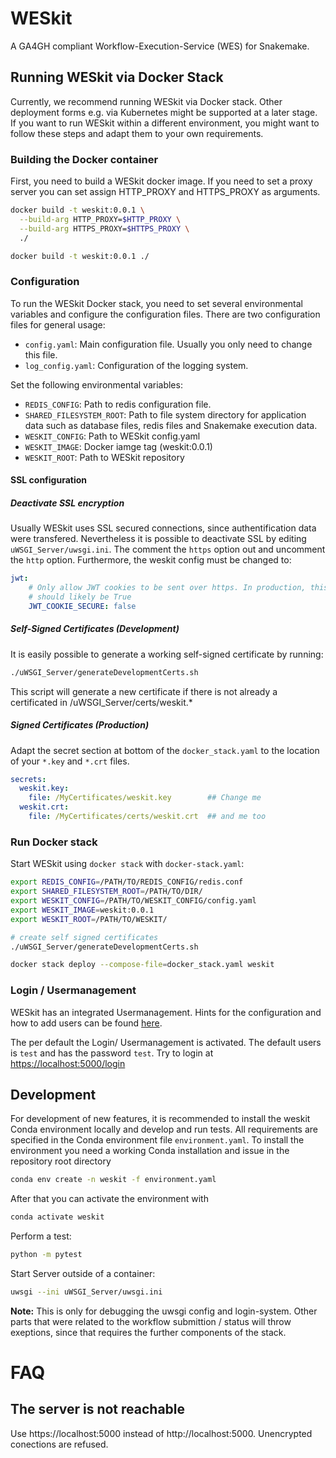 # WESkit

A GA4GH compliant Workflow-Execution-Service (WES) for Snakemake.

## Running WESkit via Docker Stack

Currently, we recommend running WESkit via Docker stack. 
Other deployment forms e.g. via Kubernetes might be supported at a later stage.
If you want to run WESkit within a different environment, you might want to follow these steps and adapt them to your own requirements.

### Building the Docker container

First, you need to build a WESkit docker image. If you need to set a proxy server you can set assign HTTP_PROXY and HTTPS_PROXY as arguments.

```bash
docker build -t weskit:0.0.1 \
  --build-arg HTTP_PROXY=$HTTP_PROXY \
  --build-arg HTTPS_PROXY=$HTTPS_PROXY \
  ./

docker build -t weskit:0.0.1 ./
```

### Configuration

To run the WESkit Docker stack, you need to set several environmental variables and configure the configuration files.
There are two configuration files for general usage:

  * `config.yaml`: Main configuration file. Usually you only need to change this file.
  * `log_config.yaml`: Configuration of the logging system.

Set the following environmental variables:

  * `REDIS_CONFIG`: Path to redis configuration file.
  * `SHARED_FILESYSTEM_ROOT`: Path to file system directory for application data such as database files, redis files and Snakemake execution data.
  * `WESKIT_CONFIG`: Path to WESkit config.yaml
  * `WESKIT_IMAGE`: Docker iamge tag (weskit:0.0.1)
  * `WESKIT_ROOT`: Path to WESkit repository

#### SSL configuration
##### Deactivate SSL encryption
Usually WESkit uses SSL secured connections, since authentification data were transfered. Nevertheless it is possible to deactivate SSL by editing `uWSGI_Server/uwsgi.ini`. The comment the `https` option out and uncomment the `http` option. Furthermore, the weskit config must be changed to:
```yaml
jwt:
    # Only allow JWT cookies to be sent over https. In production, this
    # should likely be True
    JWT_COOKIE_SECURE: false
```
##### Self-Signed Certificates (Development)
It is easily possible to generate a working self-signed certificate by running:
```bash
./uWSGI_Server/generateDevelopmentCerts.sh
```
This script will generate a new certificate if there is not already a certificated in /uWSGI_Server/certs/weskit.*

##### Signed Certificates (Production)
Adapt the secret section at bottom of the `docker_stack.yaml` to the location of your `*.key` and `*.crt` files.

```yaml
secrets:
  weskit.key:
    file: /MyCertificates/weskit.key        ## Change me
  weskit.crt:
    file: /MyCertificates/certs/weskit.crt  ## and me too
```
  
### Run Docker stack

Start WESkit using `docker stack` with `docker-stack.yaml`:

```bash
export REDIS_CONFIG=/PATH/TO/REDIS_CONFIG/redis.conf
export SHARED_FILESYSTEM_ROOT=/PATH/TO/DIR/
export WESKIT_CONFIG=/PATH/TO/WESKIT_CONFIG/config.yaml
export WESKIT_IMAGE=weskit:0.0.1
export WESKIT_ROOT=/PATH/TO/WESKIT/

# create self signed certificates
./uWSGI_Server/generateDevelopmentCerts.sh

docker stack deploy --compose-file=docker_stack.yaml weskit
```
### Login / Usermanagement

WESkit has an integrated Usermanagement. Hints for the configuration and how to add users can be found [here](../../wikis/WESkit-Login-System-(local)).

The per default the Login/ Usermanagement is activated. The default users is `test` and has the password `test`.
Try to login at [https://localhost:5000/login](https://localhost:5000/login)


## Development

For development of new features, it is recommended to install the weskit Conda environment locally and develop and run tests.
All requirements are specified in the Conda environment file `environment.yaml`.
To install the environment you need a working Conda installation and issue in the repository root directory

```bash
conda env create -n weskit -f environment.yaml
```

After that you can activate the environment with

```bash
conda activate weskit
```

Perform a test:

```bash
python -m pytest
```

Start Server outside of a container:
```bash
uwsgi --ini uWSGI_Server/uwsgi.ini
```
**Note:** This is only for debugging the uwsgi config and login-system. Other parts that were related to the workflow submittion / status will throw exeptions, since that requires the further components of the stack.


# FAQ

## The server is not reachable
Use https://localhost:5000 instead of http://localhost:5000.  Unencrypted conections are refused.

